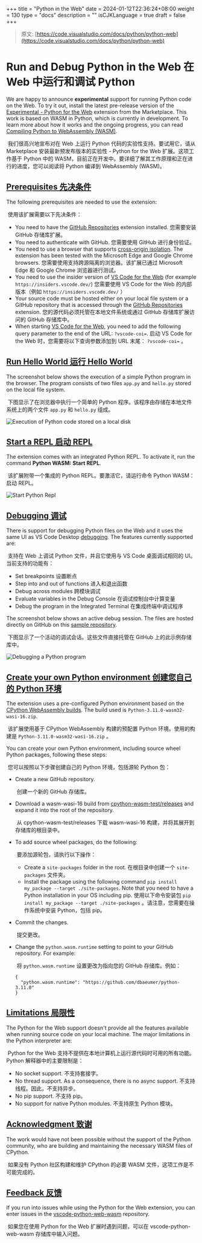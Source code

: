 +++
title = "Python in the Web"
date = 2024-01-12T22:36:24+08:00
weight = 130
type = "docs"
description = ""
isCJKLanguage = true
draft = false
+++

> 原文: [https://code.visualstudio.com/docs/python/python-web](https://code.visualstudio.com/docs/python/python-web)

# Run and Debug Python in the Web 在 Web 中运行和调试 Python



We are happy to announce **experimental** support for running Python code on the Web. To try it out, install the latest pre-release version of the [Experimental - Python for the Web](https://marketplace.visualstudio.com/items?itemName=ms-vscode.vscode-python-web-wasm) extension from the Marketplace. This work is based on WASM in Python, which is currently in development. To learn more about how it works and the ongoing progress, you can read [Compiling Python to WebAssembly (WASM)](https://pythondev.readthedocs.io/wasm.html).

​​​	我们很高兴地宣布对在 Web 上运行 Python 代码的实验性支持。要试用它，请从 Marketplace 安装最新预发布版本的实验性 - Python for the Web 扩展。这项工作基于 Python 中的 WASM，目前正在开发中。要详细了解其工作原理和正在进行的进度，您可以阅读将 Python 编译到 WebAssembly (WASM)。

## [Prerequisites 先决条件](https://code.visualstudio.com/docs/python/python-web#_prerequisites)

The following prerequisites are needed to use the extension:

​​​	使用该扩展需要以下先决条件：

- You need to have the [GitHub Repositories](https://marketplace.visualstudio.com/items?itemName=GitHub.remotehub) extension installed.
  您需要安装 GitHub 存储库扩展。
- You need to authenticate with GitHub.
  您需要使用 GitHub 进行身份验证。
- You need to use a browser that supports [cross-origin isolation](https://developer.chrome.com/docs/extensions/mv3/cross-origin-isolation/). The extension has been tested with the Microsoft Edge and Google Chrome browsers.
  您需要使用支持跨源隔离的浏览器。该扩展已通过 Microsoft Edge 和 Google Chrome 浏览器进行测试。
- You need to use the insider version of [VS Code for the Web](https://code.visualstudio.com/docs/editor/vscode-web) (for example `https://insiders.vscode.dev/`)
  您需要使用 VS Code for the Web 的内部版本（例如 `https://insiders.vscode.dev/` ）
- Your source code must be hosted either on your local file system or a GitHub repository that is accessed through the [GitHub Repositories](https://marketplace.visualstudio.com/items?itemName=GitHub.remotehub) extension.
  您的源代码必须托管在本地文件系统或通过 GitHub 存储库扩展访问的 GitHub 存储库中。
- When starting [VS Code for the Web](https://code.visualstudio.com/docs/editor/vscode-web), you need to add the following query parameter to the end of the URL: `?vscode-coi=`.
  启动 VS Code for the Web 时，您需要将以下查询参数添加到 URL 末尾： `?vscode-coi=` 。

## [Run Hello World 运行 Hello World](https://code.visualstudio.com/docs/python/python-web#_run-hello-world)

The screenshot below shows the execution of a simple Python program in the browser. The program consists of two files `app.py` and `hello.py` stored on the local file system.

​​​	下图显示了在浏览器中执行一个简单的 Python 程序。该程序由存储在本地文件系统上的两个文件 `app.py` 和 `hello.py` 组成。

![Execution of Python code stored on a local disk](./PythonintheWeb_img/execution-local-files.png)

## [Start a REPL 启动 REPL](https://code.visualstudio.com/docs/python/python-web#_start-a-repl)

The extension comes with an integrated Python REPL. To activate it, run the command **Python WASM: Start REPL**.

​​​	该扩展附带一个集成的 Python REPL。要激活它，请运行命令 Python WASM：启动 REPL。

![Start Python Repl](./PythonintheWeb_img/repl.png)

## [Debugging 调试](https://code.visualstudio.com/docs/python/python-web#_debugging)

There is support for debugging Python files on the Web and it uses the same UI as VS Code Desktop [debugging](https://code.visualstudio.com/docs/python/debugging). The features currently supported are:

​​​	支持在 Web 上调试 Python 文件，并且它使用与 VS Code 桌面调试相同的 UI。当前支持的功能有：

- Set breakpoints
  设置断点
- Step into and out of functions
  进入和退出函数
- Debug across modules
  跨模块调试
- Evaluate variables in the Debug Console
  在调试控制台中计算变量
- Debug the program in the Integrated Terminal
  在集成终端中调试程序

The screenshot below shows an active debug session. The files are hosted directly on GitHub on this [sample repository](https://github.com/dbaeumer/python-sample).

​​​	下图显示了一个活动的调试会话。这些文件直接托管在 GitHub 上的此示例存储库中。

![Debugging a Python program](./PythonintheWeb_img/debug.png)

## [Create your own Python environment 创建您自己的 Python 环境](https://code.visualstudio.com/docs/python/python-web#_create-your-own-python-environment)

The extension uses a pre-configured Python environment based on the [CPython WebAssembly builds](https://github.com/tiran/cpython-wasm-test/releases). The build used is `Python-3.11.0-wasm32-wasi-16.zip`.

​​​	该扩展使用基于 CPython WebAssembly 构建的预配置 Python 环境。使用的构建是 `Python-3.11.0-wasm32-wasi-16.zip` 。

You can create your own Python environment, including source wheel Python packages, following these steps:

​​​	您可以按照以下步骤创建自己的 Python 环境，包括源轮 Python 包：

- Create a new GitHub repository.

  ​​​	创建一个新的 GitHub 存储库。

- Download a wasm-wasi-16 build from [cpython-wasm-test/releases](https://github.com/tiran/cpython-wasm-test/releases) and expand it into the root of the repository.

  ​​​	从 cpython-wasm-test/releases 下载 wasm-wasi-16 构建，并将其展开到存储库的根目录中。

- To add source wheel packages, do the following:

  ​​​	要添加源轮包，请执行以下操作：

  - Create a `site-packages` folder in the root.
    在根目录中创建一个 `site-packages` 文件夹。
  - Install the package using the following command `pip install my_package --target ./site-packages`. Note that you need to have a Python installation in your OS including pip.
    使用以下命令安装包 `pip install my_package --target ./site-packages` 。请注意，您需要在操作系统中安装 Python，包括 pip。

- Commit the changes.

  ​​​	提交更改。

- Change the `python.wasm.runtime` setting to point to your GitHub repository. For example:

  ​​​	将 `python.wasm.runtime` 设置更改为指向您的 GitHub 存储库。例如：

  ```
  {
    "python.wasm.runtime": "https://github.com/dbaeumer/python-3.11.0"
  }
  ```

## [Limitations 局限性](https://code.visualstudio.com/docs/python/python-web#_limitations)

The Python for the Web support doesn't provide all the features available when running source code on your local machine. The major limitations in the Python interpreter are:

​​​	Python for the Web 支持不提供在本地计算机上运行源代码时可用的所有功能。Python 解释器中的主要限制是：

- No socket support.
  不支持套接字。
- No thread support. As a consequence, there is no async support.
  不支持线程。因此，不支持异步。
- No pip support.
  不支持 pip。
- No support for native Python modules.
  不支持原生 Python 模块。

## [Acknowledgment 致谢](https://code.visualstudio.com/docs/python/python-web#_acknowledgment)

The work would have not been possible without the support of the Python community, who are building and maintaining the necessary WASM files of CPython.

​​​	如果没有 Python 社区构建和维护 CPython 的必要 WASM 文件，这项工作是不可能完成的。

## [Feedback 反馈](https://code.visualstudio.com/docs/python/python-web#_feedback)

If you run into issues while using the Python for the Web extension, you can enter issues in the [vscode-python-web-wasm](https://github.com/microsoft/vscode-python-web-wasm) repository.

​​​	如果您在使用 Python for the Web 扩展时遇到问题，可以在 vscode-python-web-wasm 存储库中输入问题。

